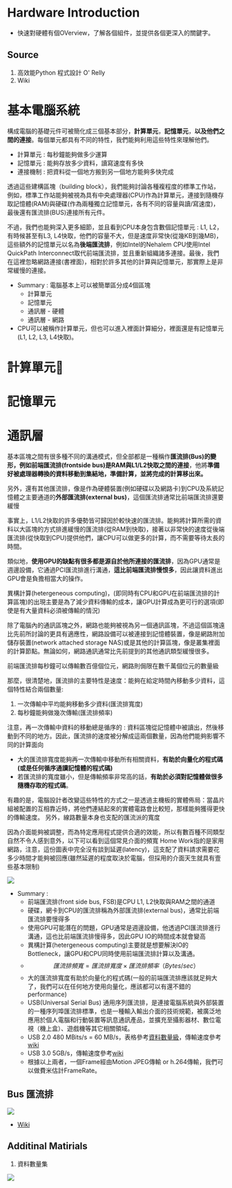 # Hardware Introduction
* 快速對硬體有個OVerview，了解各個組件，並提供各個更深入的關鍵字。
## Source 

1. 高效能Python 程式設計 O' Relly
2. Wiki


# 基本電腦系統
構成電腦的基礎元件可被簡化成三個基本部分，**計算單元**，**記憶單元**，**以及他們之間的連接**。每個單元都具有不同的特性，我們能夠利用這些特性來理解他們。

* 計算單元 : 每秒鐘能夠做多少運算
* 記憶單元 : 能夠存放多少資料，讀寫速度有多快
* 連接機制 : 把資料從一個地方搬到另一個地方能夠多快完成

透過這些建構區塊（building block），我們能夠討論各種複程度的標準工作站，例如，標準工作站能夠被視為具有中央處理器(CPU)作為計算單元，連接到隨機存取記憶體(RAM)與硬碟(作為兩種獨立記憶單元，各有不同的容量與讀/寫速度)，最後還有匯流排(BUS)連接所有元件。

不過，我們也能夠深入更多細節，並且看到CPU本身包含數個記憶單元 : L1, L2，有時候甚至有L3, L4快取，他們的容量不大，但是速度非常快(從幾KB到幾MB)，這些額外的記憶單元以名為**後端匯流排**，例如Intel的Nehalem CPU使用Intel QuickPath Interconnect取代前端匯流排，並且重新組織諸多連接。最後，我們在這裡忽略網路連接(書裡面)，相對於許多其他的計算與記憶單元，那實際上是非常緩慢的連接。

* Summary : 電腦基本上可以被簡單區分成4個區塊
  * 計算單元
  * 記憶單元
  * 通訊層 - 硬體
  * 通訊層 - 網路
* CPU可以被稱作計算單元，但也可以進入裡面計算細分，裡面還是有記憶單元(L1, L2, L3, L4快取)。

# 計算單元
# 記憶單元

# 通訊層
基本區塊之間有很多種不同的溝通模式，但全部都是一種稱作**匯流排(Bus)**的變形，例如**前端匯流排(frontside bus)是RAM與L1/L2快取之間的連接**，他將**準備好被處理器轉換的資料移動到集結地，準備計算，並將完成的計算移出來。**

另外，還有其他匯流排，像是作為硬體裝置(例如硬碟以及網路卡)到CPU及系統記憶體之主要通道的**外部匯流排(external bus)**，這個匯流排通常比前端匯流排還要緩慢

事實上，L1/L2快取的許多優勢皆可歸因於較快速的匯流排。能夠將計算所需的資料以大區塊的方式排進緩慢的匯流排(從RAM到快取)，接著以非常快的速度從後端匯流排(從快取到CPU)提供他們，讓CPU可以做更多的計算，而不需要等待太長的時間。

類似地，**使用GPU的缺點有很多都是源自於他所連接的匯流排**，因為GPU通常是週邊設備，它通過PCI匯流排進行溝通，**這比前端匯流排慢恨多**，因此讓資料進出GPU會是負擔相當大的操作。

異構計算(hetergeneous computing)，(即同時有CPU和GPU在前端匯流排的計算區塊)的出現主要是為了減少資料傳輸的成本，讓GPU計算成為更可行的選項(即使是有大量資料必須被傳輸的情況)

除了電腦內的通訊區塊之外，網路也能夠被視為另一個通訊區塊，不過這個區塊遠比先前所討論的更具有適應性，網路設備可以被連接到記憶體裝置，像是網路附加儲存裝置(network attached storage NAS)或是其他的計算區塊，像是叢集裡面的計算節點。無論如何，網路通訊通常比先前提到的其他通訊類型緩慢很多。

前端匯流排每秒鐘可以傳輸數百億個位元，網路則侷限在數千萬個位元的數量級

那麼，很清楚地，匯流排的主要特性是速度：能夠在給定時間內移動多少資料，這個特性結合兩個數量:

1. 一次傳輸中平均能夠移動多少資料(匯流排寬度)
2. 每秒鐘能夠做幾次傳輸(匯流排頻率)

注意，再一次傳輸中資料的移動總是循序的 : 資料區塊從記憶體中被讀出，然後移動到不同的地方。因此，匯流排的速度被分解成這兩個數量，因為他們能夠影響不同的計算面向

* 大的匯流排寬度能夠再一次傳輸中移動所有相關資料，**有助於向量化的程式碼(或是任何循序通讀記憶體的程式碼)**
* 若匯流排的寬度雖小，但是傳輸頻率非常高的話，**有助於必須對記憶體做很多隨機存取的程式碼**。

有趣的是，電腦設計者改變這些特性的方式之一是透過主機板的實體佈局：當晶片組被配置的互相靠近時，將他們連結起來的實體電路會比較短，那樣能夠獲得更快的傳輸速度。
另外，線路數量本身也支配的匯流派的寬度

因為介面能夠被調整，而為特定應用程式提供合適的效能，所以有數百種不同類型自然不令人感到意外，以下可以看到這個常見介面的頻寬
Home Work指的是家用網路，注意，這份圖表中完全沒有談到延遲(latency)，這支配了資料請求需要花多少時間才能夠被回應(雖然延遲的程度取決於電腦，但採用的介面天生就具有壹些基本限制)

<img src='./images/hardware_2.png'></img>

* Summary : 
  * 前端匯流排(front side bus, FSB)是CPU L1, L2快取與RAM之間的通道
  * 硬碟，網卡到CPU的匯流排稱為外部匯流排(external bus)，通常比前端匯流排要慢得多
  * 使用GPU可能潛在的問題，GPU通常是週邊設備，他透過PCI匯流排進行溝通，這也比前端匯流排慢得多，因此GPU IO的時間成本就會變高
  * 異構計算(hetergeneous computing)主要就是想要解決IO的Bottleneck，讓GPU和CPU同時使用前端匯流排計算以及溝通。
  * $$匯流排頻寬 = 匯流排寬度 \times 匯流排頻率 （Bytes/sec）$$
  * 大的匯流排寬度有助於向量化的程式碼(一般的前端匯流排應該就足夠大了，我們可以在任何地方使用向量化，應該都可以有還不錯的performance)
  * USB(Universal Serial Bus) 通用序列匯流排，是連接電腦系統與外部裝置的一種序列埠匯流排標準，也是一種輸入輸出介面的技術規範，被廣泛地應用於個人電腦和行動裝置等訊息通訊產品，並擴充至攝影器材、數位電視（機上盒）、遊戲機等其它相關領域。
  * USB 2.0 480 MBits/s = 60 MB/s，表格參考[資料數量級](#additinal-matirials)，傳輸速度參考[wiki](https://zh.wikipedia.org/wiki/USB#USB_2.0)
  * USB 3.0 5GB/s，傳輸速度參考[wiki](https://zh.wikipedia.org/wiki/USB_3.0)
  * 根據以上兩者，一個Frame經由Motion JPEG傳輸 or h.264傳輸，我們可以做費米估計FrameRate。
## Bus 匯流排
<img src='./images/hardware_1.png'></img>
* [Wiki](https://zh.wikipedia.org/wiki/%E6%80%BB%E7%BA%BF)

## Additinal Matirials
1. 資料數量集

<img src='./images/hardware_3.png'></img>